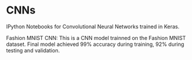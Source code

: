 # CNNs
IPython Notebooks for Convolutional Neural Networks trained in Keras.

Fashion MNIST CNN: 
            This is a CNN model trainned on the Fashion MNIST dataset. Final model achieved 99% accuracy during training, 92%              during testing and validation.
